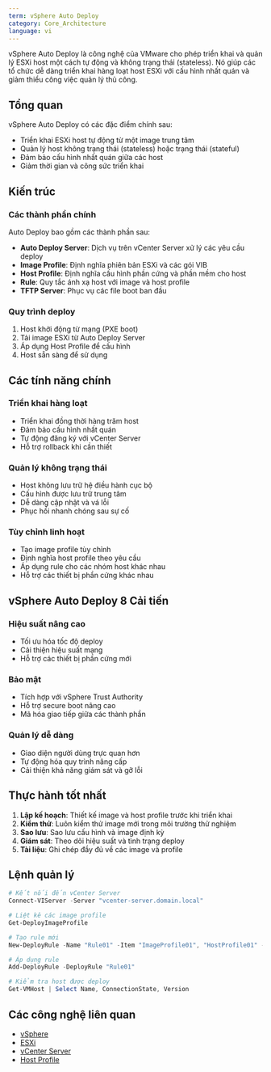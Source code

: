 ```yaml
---
term: vSphere Auto Deploy
category: Core_Architecture
language: vi
---
```


vSphere Auto Deploy là công nghệ của VMware cho phép triển khai và quản lý ESXi host một cách tự động và không trạng thái (stateless). Nó giúp các tổ chức dễ dàng triển khai hàng loạt host ESXi với cấu hình nhất quán và giảm thiểu công việc quản lý thủ công.

## Tổng quan

vSphere Auto Deploy có các đặc điểm chính sau:
- Triển khai ESXi host tự động từ một image trung tâm
- Quản lý host không trạng thái (stateless) hoặc trạng thái (stateful)
- Đảm bảo cấu hình nhất quán giữa các host
- Giảm thời gian và công sức triển khai

## Kiến trúc

### Các thành phần chính
Auto Deploy bao gồm các thành phần sau:
- **Auto Deploy Server**: Dịch vụ trên vCenter Server xử lý các yêu cầu deploy
- **Image Profile**: Định nghĩa phiên bản ESXi và các gói VIB
- **Host Profile**: Định nghĩa cấu hình phần cứng và phần mềm cho host
- **Rule**: Quy tắc ánh xạ host với image và host profile
- **TFTP Server**: Phục vụ các file boot ban đầu

### Quy trình deploy
1. Host khởi động từ mạng (PXE boot)
2. Tải image ESXi từ Auto Deploy Server
3. Áp dụng Host Profile để cấu hình
4. Host sẵn sàng để sử dụng

## Các tính năng chính

### Triển khai hàng loạt
- Triển khai đồng thời hàng trăm host
- Đảm bảo cấu hình nhất quán
- Tự động đăng ký với vCenter Server
- Hỗ trợ rollback khi cần thiết

### Quản lý không trạng thái
- Host không lưu trữ hệ điều hành cục bộ
- Cấu hình được lưu trữ trung tâm
- Dễ dàng cập nhật và vá lỗi
- Phục hồi nhanh chóng sau sự cố

### Tùy chỉnh linh hoạt
- Tạo image profile tùy chỉnh
- Định nghĩa host profile theo yêu cầu
- Áp dụng rule cho các nhóm host khác nhau
- Hỗ trợ các thiết bị phần cứng khác nhau

## vSphere Auto Deploy 8 Cải tiến

### Hiệu suất nâng cao
- Tối ưu hóa tốc độ deploy
- Cải thiện hiệu suất mạng
- Hỗ trợ các thiết bị phần cứng mới

### Bảo mật
- Tích hợp với vSphere Trust Authority
- Hỗ trợ secure boot nâng cao
- Mã hóa giao tiếp giữa các thành phần

### Quản lý dễ dàng
- Giao diện người dùng trực quan hơn
- Tự động hóa quy trình nâng cấp
- Cải thiện khả năng giám sát và gỡ lỗi

## Thực hành tốt nhất

1. **Lập kế hoạch**: Thiết kế image và host profile trước khi triển khai
2. **Kiểm thử**: Luôn kiểm thử image mới trong môi trường thử nghiệm
3. **Sao lưu**: Sao lưu cấu hình và image định kỳ
4. **Giám sát**: Theo dõi hiệu suất và tình trạng deploy
5. **Tài liệu**: Ghi chép đầy đủ về các image và profile

## Lệnh quản lý

```powershell
# Kết nối đến vCenter Server
Connect-VIServer -Server "vcenter-server.domain.local"

# Liệt kê các image profile
Get-DeployImageProfile

# Tạo rule mới
New-DeployRule -Name "Rule01" -Item "ImageProfile01", "HostProfile01" -Pattern "ipv4=192.168.1.10-192.168.1.20"

# Áp dụng rule
Add-DeployRule -DeployRule "Rule01"

# Kiểm tra host được deploy
Get-VMHost | Select Name, ConnectionState, Version
```

## Các công nghệ liên quan

- [vSphere](/glossary/term/vsphere.md)
- [ESXi](/glossary/term/esxi.md)
- [vCenter Server](/glossary/term/vcenter.md)
- [Host Profile](/glossary/term/host-profile)